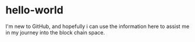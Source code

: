 # hello-world
I'm new to GitHub, and hopefully i can use the information here to assist me in my journey into the block chain space.
